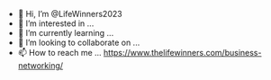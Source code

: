 - 👋 Hi, I’m @LifeWinners2023
- 👀 I’m interested in ...
- 🌱 I’m currently learning ...
- 💞️ I’m looking to collaborate on ...
- 📫 How to reach me ...
https://www.thelifewinners.com/business-networking/ 
<!---
LifeWinners2023/LifeWinners2023 is a ✨ special ✨ repository because its `README.md` (this file) appears on your GitHub profile.
You can click the Preview link to take a look at your changes.
--->
